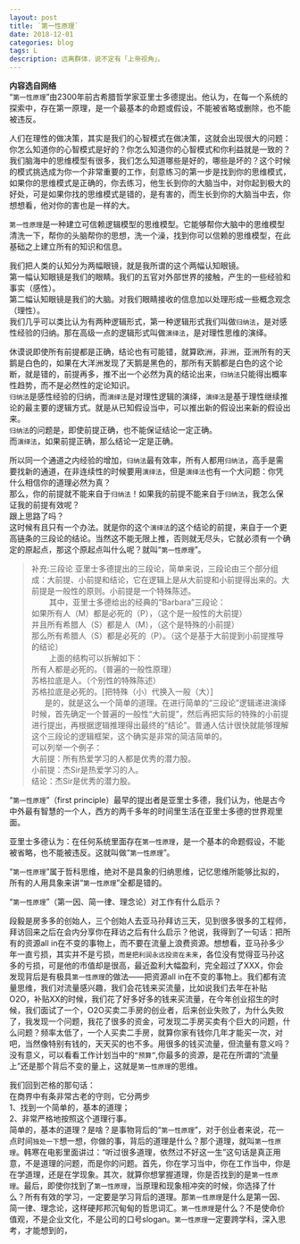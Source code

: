 ```yaml
---
layout: post
title: `第一性原理`
date: 2018-12-01
categories: blog
tags: L
description: 远离群体，说不定有「上帝视角」。
---
```

**内容选自网络**   
“`第一性原理`”由2300年前古希腊哲学家亚里士多德提出。他认为，在每一个系统的探索中，存在第一原理，是一个最基本的命题或假设，不能被省略或删除，也不能被违反。  

人们在理性的做决策，其实是我们的心智模式在做决策，这就会出现很大的问题：你怎么知道你的心智模式是好的？你怎么知道你的心智模式和你利益就是一致的？我们脑海中的思维模型有很多，我们怎么知道哪些是好的，哪些是坏的？这个时候的模式挑选成为你一个非常重要的工作，刻意练习的第一步是找到你的思维模式，如果你的思维模式是正确的，你去练习，他生长到你的大脑当中，对你起到极大的好处，可是如果你找的思维模式是错的，是有害的，而生长到你的大脑当中去，你想想看，他对你的害也是一样的大。

`第一性原理`是一种建立可信赖逻辑模型的思维模型。它能够帮你大脑中的思维模型清洗一下，帮你的头脑帮你的思想，洗一个澡，找到你可以信赖的思维模型，在此基础之上建立所有的知识和信息。

我们把人类的认知分为两幅眼镜，就是我所谓的这个两幅认知眼镜。  
第一幅认知眼镜是我们的眼睛。我们的五官对外部世界的接触，产生的一些经验和事实（感性）。  
第二幅认知眼镜是我们的大脑。对我们眼睛接收的信息加以处理形成一些概念观念（理性）。  
我们几乎可以类比认为有两种逻辑形式，第一种逻辑形式我们叫做`归纳法`，是对感性经验的归纳。那在高级一点的逻辑形式叫做`演绎法`，是对理性思维的演绎。  

休谟说即使所有前提都是正确，结论也有可能错，就算欧洲，非洲，亚洲所有的天鹅是白色的，如果在大洋洲发现了天鹅是黑色的，那所有天鹅都是白色的这个论断，就是错的，前提再多，推不出一个必然为真的结论出来，`归纳法`只能得出概率性趋势，而不是必然性的定论知识。  
`归纳法`是感性经验的归纳，而`演绎法`是对理性逻辑的演绎，`演绎法`是基于理性继续推论的最主要的逻辑方式。就是从已知假设当中，可以推出新的假设出来新的假设出来。  
`归纳法`的问题是，即使前提正确，也不能保证结论一定正确。  
而`演绎法`，如果前提正确，那么结论一定是正确。  

所以同一个通道之内经验的增加，`归纳法`最有效率，所有人都用`归纳法`，高手是需要找新的通道，在非连续性的时候要用`演绎法`，但是`演绎法`也有一个大问题：你凭什么相信你的道理必然为真？  
那么，你的前提就不能来自于`归纳法`！如果我的前提不能来自于`归纳法`，我怎么保证我的前提有效呢？  
跟上思路了吗？  
这时候有且只有一个办法。就是你的这个`演绎法`的这个结论的前提，来自于一个更高链条的三段论的结论。当然这不能无限上推，否则就无尽头，它就必须有一个确定的原起点，那这个原起点叫什么呢？就叫“`第一性原理`”。

>补充:三段论
亚里士多德提出的三段论，简单来说，三段论由三个部分组成：大前提、小前提和结论，它在逻辑上是从大前提和小前提得出来的。大前提是一般性的原则。小前提是一个特殊陈述。  
        其中，亚里士多德给出的经典的“Barbara”三段论：  
如果所有人（M）都是必死的（P），（这个是一般性的大前提）  
并且所有希腊人（S）都是人（M），（这个是特殊的小前提）  
那么所有希腊人（S）都是必死的（P）。（这个是基于大前提到小前提推导的结论）  
        上面的结构可以拆解如下：  
所有人都是必死的。（普遍的一般性原理）  
苏格拉底是人。（个别性的特殊陈述）  
苏格拉底是必死的。[把特殊（小）代换入一般（大）]  
      是的，就是这么一个简单的道理。在进行简单的“三段论”逻辑递进演绎时候，首先确定一个普遍的一般性“大前提”，然后再把实际的特殊的小前提进行提出，再根据逻辑推理得出最终的“结论”。普通人估计很快就能够理解这个三段论的逻辑框架，这个确实是非常的简洁简单的。  
可以列举一个例子：  
大前提：所有热爱学习的人都是优秀的潜力股。  
小前提：杰Sir是热爱学习的人。  
结论：杰Sir是优秀的潜力股。  

“`第一性原理`”（first principle）最早的提出者是亚里士多德，我们认为，他是古今中外最有智慧的一个人，西方的两千多年的时间里生活在亚里士多德的世界观里面。

亚里士多德认为：在任何系统里面存在`第一性原理`，是一个基本的命题假设，不能被省略，也不能被违反。这就叫做“`第一性原理`”。

“`第一性原理`”属于哲科思维，绝对不是具象的归纳思维，记忆思维所能够比拟的，所有的人用具象来讲“`第一性原理`”全都是错的。

“`第一性原理`”（第一因、简一律、理念论）对工作有什么启示？

段毅是房多多的创始人，三个创始人去亚马孙拜访三天，见到很多很多的工程师，拜访回来之后在会内分享你在拜访之后有什么启示？他说，我得到了一句话：把所有的资源all in在不变的事物上，而不要在流量上浪费资源。想想看，亚马孙多少年一直亏损，其实并不是亏损，`而是把利润永远投资在未来`，各位没有觉得亚马孙这多的亏损，可是他的市值却是很高，最近盈利大幅盈利，完全超过了XXX，你会发现背后是有极具``第一性原理``的做法——把资源all in在不变的事物上。我们都有流量思维，我们对流量感兴趣，我们会花钱来买流量，比如说我们去年在补贴O2O，补贴XX的时候，我们花了好多好多的钱来买流量，在今年创业招生的时候，我们面试了一个，O2O买卖二手房的创业者，后来创业失败了，为什么失败了，我发现一个问题，我花了很多的资金，可发现二手房买卖有个巨大的问题，什么问题？频率太低了，一个人买卖二手房，就算你家有钱你几年才能买一次，对吧，当然像特别有钱的，天天买的也不多。用很多的钱买流量，但流量有意义吗？没有意义，可以看看工作计划当中的`“预算”`,你最多的资源，是花在所谓的“流量上”还是那个背后不变的量上，这就是`第一性原理`的思维。

我们回到芒格的那句话：  
在商界中有条非常古老的守则，它分两步   
1、找到一个简单的，基本的道理；  
2、非常严格地按照这个道理行事。  
简单的，基本的道理？是啥？是事物背后的“`第一性原理`”，对于创业者来说，花一点时间`独处一下`想一想，你做的事，背后的道理是什么？那个道理，就叫`第一性原理`。韩寒在电影里面讲过：“听过很多道理，依然过不好这一生”这句话是真正用意，不是道理的问题，而是你的问题。首先，你在学习当中，你在工作当中，你是在学道理，还是在学现象。其次，就算你想掌握道理，你是否找到的是`第一性原理`。最后，即使你找到了`第一性原理`，当原理和现象相冲突的时候，你选择了什么？所有有效的学习，一定要是学习背后的道理。那`第一性原理`是什么是第一因、简一律、理念论，这样硬邦邦沉甸甸的哲思词汇。`第一性原理`是什么？不是使命价值观，不是企业文化，不是公司的口号slogan。`第一性原理`一定要跨学科，深入思考，才能想到的，
